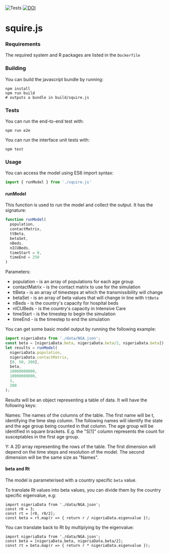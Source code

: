 ![Tests](https://github.com/mrc-ide/squire_js/workflows/test/badge.svg?branch=master)
[![DOI](https://zenodo.org/badge/255333455.svg)](https://zenodo.org/badge/latestdoi/255333455)

# squire.js

### Requirements

The required system and R packages are listed in the `Dockerfile`

### Building

You can build the javascript bundle by running:

```
npm install
npm run build
# outputs a bundle in build/squire.js
```

### Tests

You can run the end-to-end test with:

```
npm run e2e
```

You can run the interface unit tests with:

```
npm test
```

### Usage

You can access the model using ES6 import syntax:

```js
import { runModel } from './squire.js'
```

#### runModel

This function is used to run the model and collect the output. It has the
signature:

```js
function runModel(
  population,
  contactMatrix,
  ttBeta,
  betaSet,
  nBeds,
  nICUBeds,
  timeStart = 0,
  timeEnd = 250
)
```

Parameters:

 * population - is an array of populations for each age group
 * contactMatrix - is the contact matrix to use for the simulation
 * ttBeta - is an array of timesteps at which the transmissibility will change
 * betaSet - is an array of beta values that will change in line with `ttBeta`
 * nBeds - is the country's capacity for hospital beds
 * nICUBeds - is the country's capacity in Intensive Care
 * timeStart - is the timestep to begin the simulation
 * timeEnd - is the timestep to end the simulation

You can get some basic model output by running the following example:

```js
import nigeriaData from './data/NGA.json';
const beta = [nigeriaData.beta, nigeriaData.beta/2, nigeriaData.beta]);
let results = runModel(
  nigeriaData.population,
  nigeriaData.contactMatrix,
  [0, 50, 200],
  beta,
  10000000000,
  10000000000,
  1,
  200
);
```

Results will be an object representing a table of data. It will have the following keys:

Names: The names of the columns of the table. The first name will be t, identifying the time step column. The following names will identify the state and the age group being counted in that column. The age group will be identified in square brackets. E.g. the "S[1]" column represents the count for susceptables in the first age group.

Y: A 2D array representing the rows of the table. The first dimension will depend on the time steps and resolution of the model. The second dimension will be the same size as "Names".

#### beta and Rt

The model is parameterised with a country specific `beta` value.

To translate Rt values into beta values, you can divide them by the country
specific eigenvalue, e.g:

```
import nigeriaData from './data/NGA.json';
const r0 = 3;
const rt = [r0, r0/2];
const beta = rt.map(r => { return r / nigeriaData.eigenvalue });
```

You can translate back to Rt by multiplying by the eigenvalue:

```
import nigeriaData from './data/NGA.json';
const beta = [nigeriaData.beta, nigeriaData.beta/2];
const rt = beta.map(r => { return r * nigeriaData.eigenvalue });
```
